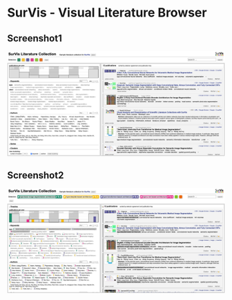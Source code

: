 # SurVis - Visual Literature Browser

## Screenshot1

![Screenshot](/doc/rm-survis.png)

## Screenshot2

![Screenshot](/doc/rm-survis-category.png)
